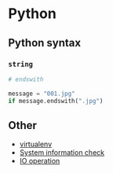 # Python

## Python syntax

### `string`

```python
# endswith

message = "001.jpg"
if message.endswith(".jpg")
```

## Other

- [virtualenv](virtualenv.md)
- [System information check](check-system-imformation.md)
- [IO operation](io-operation.md)
